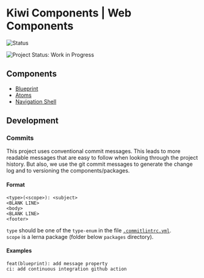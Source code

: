 # Kiwi Components | Web Components

![Status](https://img.shields.io/github/workflow/status/kiwigrid/kiwi-components/continuous-integration/master?style=for-the-badge)

![Project Status: Work in Progress](https://img.shields.io/badge/Project%20Status-Work%20in%20Progress-orange?style=for-the-badge)


## Components

* [Blueprint](packages/blueprint)
* [Atoms](packages/atoms)
* [Navigation Shell](packages/navigation-shell)

## Development

### Commits

This project uses conventional commit messages. This leads to more readable messages that are easy to follow when looking through the project history. But also, we use the git commit messages to generate the change log and to versioning the components/packages.

#### Format

    <type>(<scope>): <subject>
    <BLANK LINE>
    <body>
    <BLANK LINE>
    <footer>

`type` should be one of the `type-enum` in the file [`.commitlintrc.yml`](./.commitlintrc.yml). \
`scope` is a lerna package (folder below `packages` directory).

#### Examples

    feat(blueprint): add message property
    ci: add continuous integration github action
